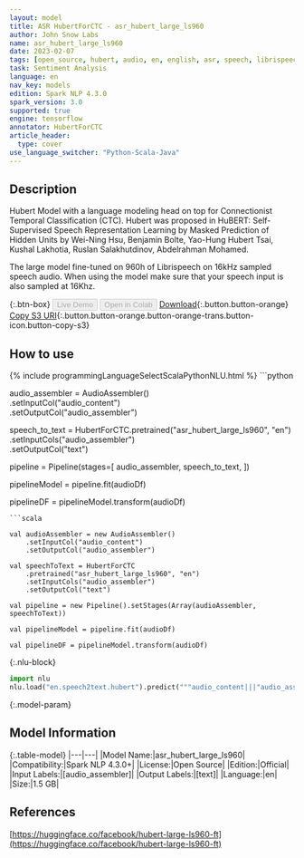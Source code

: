```yaml
---
layout: model
title: ASR HubertForCTC - asr_hubert_large_ls960
author: John Snow Labs
name: asr_hubert_large_ls960
date: 2023-02-07
tags: [open_source, hubert, audio, en, english, asr, speech, librispeech_asr, tensorflow]
task: Sentiment Analysis
language: en
nav_key: models
edition: Spark NLP 4.3.0
spark_version: 3.0
supported: true
engine: tensorflow
annotator: HubertForCTC
article_header:
  type: cover
use_language_switcher: "Python-Scala-Java"
---
```


## Description

Hubert Model with a language modeling head on top for Connectionist Temporal Classification (CTC). 
Hubert was proposed in HuBERT: Self-Supervised Speech Representation Learning by Masked Prediction of Hidden Units by Wei-Ning Hsu, Benjamin Bolte, Yao-Hung Hubert Tsai, Kushal Lakhotia, Ruslan Salakhutdinov, Abdelrahman Mohamed.

The large model fine-tuned on 960h of Librispeech on 16kHz sampled speech audio. When using the model make sure that your speech input is also sampled at 16Khz.

{:.btn-box}
<button class="button button-orange" disabled>Live Demo</button>
<button class="button button-orange" disabled>Open in Colab</button>
[Download](https://s3.amazonaws.com/auxdata.johnsnowlabs.com/public/models/asr_hubert_large_ls960_en_4.3.0_3.0_1675767067233.zip){:.button.button-orange}
[Copy S3 URI](s3://auxdata.johnsnowlabs.com/public/models/asr_hubert_large_ls960_en_4.3.0_3.0_1675767067233.zip){:.button.button-orange.button-orange-trans.button-icon.button-copy-s3}

## How to use



<div class="tabs-box" markdown="1">
{% include programmingLanguageSelectScalaPythonNLU.html %}
```python
                
audio_assembler = AudioAssembler()\
  .setInputCol("audio_content")\
  .setOutputCol("audio_assembler")

speech_to_text = HubertForCTC.pretrained("asr_hubert_large_ls960", "en")\
  .setInputCols("audio_assembler")\
  .setOutputCol("text")

pipeline = Pipeline(stages=[
  audio_assembler,
  speech_to_text,
])

pipelineModel = pipeline.fit(audioDf)

pipelineDF = pipelineModel.transform(audioDf)
```
```scala

val audioAssembler = new AudioAssembler()
    .setInputCol("audio_content") 
    .setOutputCol("audio_assembler")

val speechToText = HubertForCTC
    .pretrained("asr_hubert_large_ls960", "en")
    .setInputCols("audio_assembler") 
    .setOutputCol("text") 

val pipeline = new Pipeline().setStages(Array(audioAssembler, speechToText))

val pipelineModel = pipeline.fit(audioDf)

val pipelineDF = pipelineModel.transform(audioDf)
```


{:.nlu-block}
```python
import nlu
nlu.load("en.speech2text.hubert").predict("""audio_content|||"audio_assembler|||"asr_hubert_large_ls960|||"en|||"audio_assembler|||"text""")
```

</div>

{:.model-param}
## Model Information

{:.table-model}
|---|---|
|Model Name:|asr_hubert_large_ls960|
|Compatibility:|Spark NLP 4.3.0+|
|License:|Open Source|
|Edition:|Official|
|Input Labels:|[audio_assembler]|
|Output Labels:|[text]|
|Language:|en|
|Size:|1.5 GB|

## References

[https://huggingface.co/facebook/hubert-large-ls960-ft](https://huggingface.co/facebook/hubert-large-ls960-ft)
